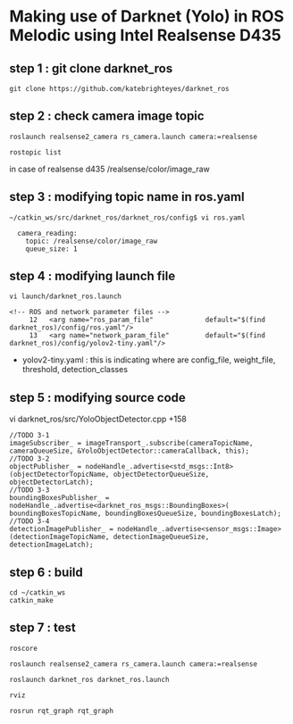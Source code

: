 # Making use of Darknet (Yolo) in ROS Melodic using Intel Realsense D435


## step 1 : git clone darknet_ros

```
git clone https://github.com/katebrighteyes/darknet_ros
```

## step 2 : check camera image topic 
```
roslaunch realsense2_camera rs_camera.launch camera:=realsense
```

```
rostopic list
```

in case of realsense d435
/realsense/color/image_raw


## step 3 : modifying topic name in ros.yaml
```
~/catkin_ws/src/darknet_ros/darknet_ros/config$ vi ros.yaml
```
```
  camera_reading:
    topic: /realsense/color/image_raw
    queue_size: 1

```

## step 4 : modifying launch file
```
vi launch/darknet_ros.launch
```
```
<!-- ROS and network parameter files -->
     12   <arg name="ros_param_file"             default="$(find darknet_ros)/config/ros.yaml"/>
     13   <arg name="network_param_file"         default="$(find darknet_ros)/config/yolov2-tiny.yaml"/>
```
 - yolov2-tiny.yaml : this is indicating where are config_file, weight_file, threshold, detection_classes


## step 5 : modifying source code 

vi darknet_ros/src/YoloObjectDetector.cpp +158
```
//TODO 3-1
imageSubscriber_ = imageTransport_.subscribe(cameraTopicName, cameraQueueSize, &YoloObjectDetector::cameraCallback, this);
//TODO 3-2
objectPublisher_ = nodeHandle_.advertise<std_msgs::Int8>(objectDetectorTopicName, objectDetectorQueueSize, objectDetectorLatch);
//TODO 3-3
boundingBoxesPublisher_ = nodeHandle_.advertise<darknet_ros_msgs::BoundingBoxes>( boundingBoxesTopicName, boundingBoxesQueueSize, boundingBoxesLatch);
//TODO 3-4
detectionImagePublisher_ = nodeHandle_.advertise<sensor_msgs::Image>(detectionImageTopicName, detectionImageQueueSize, detectionImageLatch);
```

## step 6 : build
```
cd ~/catkin_ws
catkin_make
```

## step 7 : test
```
roscore
```
```
roslaunch realsense2_camera rs_camera.launch camera:=realsense 
```
```
roslaunch darknet_ros darknet_ros.launch
```
```
rviz
```
```
rosrun rqt_graph rqt_graph
```

